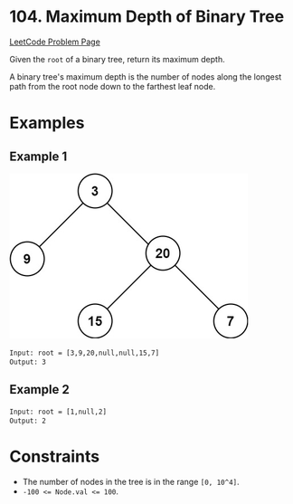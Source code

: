 # 104. Maximum Depth of Binary Tree

[LeetCode Problem Page](https://leetcode.com/problems/maximum-depth-of-binary-tree)

Given the `root` of a binary tree, return its maximum depth.

A binary tree's maximum depth is the number of nodes along the longest path from
the root node down to the farthest leaf node.

# Examples

## Example 1

![Example 1 Image](images/example-1.jpg "Example 1")

```text
Input: root = [3,9,20,null,null,15,7]
Output: 3
```

## Example 2

```text
Input: root = [1,null,2]
Output: 2
```

# Constraints

- The number of nodes in the tree is in the range `[0, 10^4]`.
- `-100 <= Node.val <= 100`.

